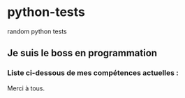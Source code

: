 # python-tests
random python tests

## Je suis le boss en programmation 
### Liste ci-dessous de mes compétences actuelles :

Merci à tous.